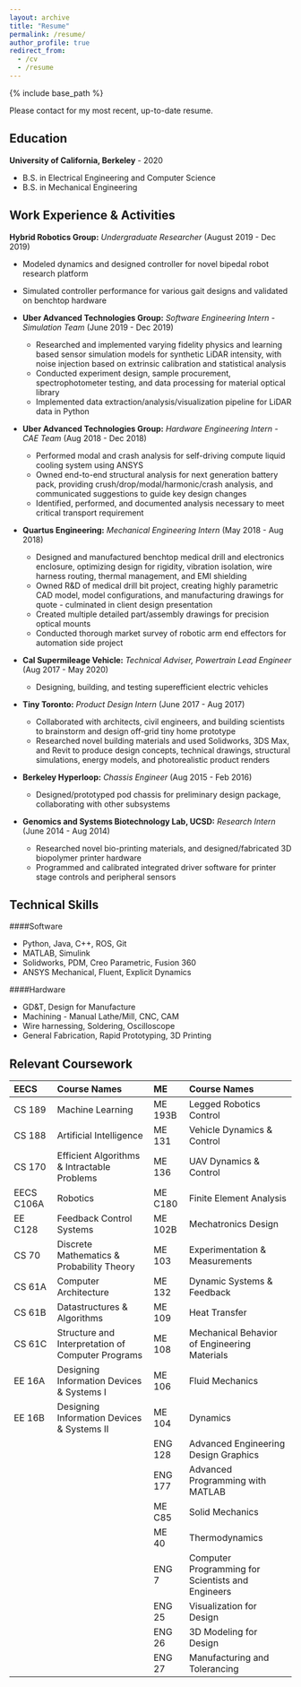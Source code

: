```yaml
---
layout: archive
title: "Resume"
permalink: /resume/
author_profile: true
redirect_from:
  - /cv
  - /resume
---
```


{% include base_path %}

Please contact for my most recent, up-to-date resume.

Education
---------
__University of California, Berkeley__ - 2020
* B.S. in Electrical Engineering and Computer Science
* B.S. in Mechanical Engineering

Work Experience & Activities
----------------------------
**Hybrid Robotics Group:** _Undergraduate Researcher_     (August 2019 - Dec 2019)
* Modeled dynamics and designed controller for novel bipedal robot research platform
* Simulated controller performance for various gait designs and validated on benchtop hardware

* **Uber Advanced Technologies Group:** _Software Engineering Intern - Simulation Team_     (June 2019 - Dec 2019)
  * Researched and implemented varying fidelity physics and learning based sensor simulation models for synthetic LiDAR intensity, with noise injection based on extrinsic calibration and statistical analysis
  * Conducted experiment design, sample procurement, spectrophotometer testing, and data processing for material optical library
  * Implemented data extraction/analysis/visualization pipeline for LiDAR data in Python

* **Uber Advanced Technologies Group:** _Hardware Engineering Intern - CAE Team_            (Aug 2018 - Dec 2018)
  * Performed modal and crash analysis for self-driving compute liquid cooling system using ANSYS
  * Owned end-to-end structural analysis for next generation battery pack, providing crush/drop/modal/harmonic/crash analysis, and communicated suggestions to guide key design changes
  * Identified, performed, and documented analysis necessary to meet critical transport requirement

* **Quartus Engineering:** _Mechanical Engineering Intern_   (May 2018 - Aug 2018)
  * Designed and manufactured benchtop medical drill and electronics enclosure, optimizing design for rigidity, vibration isolation, wire harness routing, thermal management, and EMI shielding
  * Owned R&D of medical drill bit project, creating highly parametric CAD model, model configurations, and manufacturing drawings for quote - culminated in client design presentation
  * Created multiple detailed part/assembly drawings for precision optical mounts
  * Conducted thorough market survey of robotic arm end effectors for automation side project 

* **Cal Supermileage Vehicle:** _Technical Adviser, Powertrain Lead Engineer_   (Aug 2017 - May 2020)
  * Designing, building, and testing superefficient electric vehicles

* **Tiny Toronto:** _Product Design Intern_   (June 2017 - Aug 2017)
  * Collaborated with architects, civil engineers, and building scientists to brainstorm and design off-grid tiny home prototype
  * Researched novel building materials and used Solidworks, 3DS Max, and Revit to produce design concepts, technical drawings, structural simulations, energy models, and photorealistic product renders

* **Berkeley Hyperloop:** _Chassis Engineer_   (Aug 2015 - Feb 2016)
  * Designed/prototyped pod chassis for preliminary design package, collaborating with other subsystems

* **Genomics and Systems Biotechnology Lab, UCSD:** _Research Intern_   (June 2014 - Aug 2014)
  * Researched novel bio-printing materials, and designed/fabricated 3D biopolymer printer hardware
  * Programmed and calibrated integrated driver software for printer stage controls and peripheral sensors

Technical Skills
------
####Software
* Python, Java, C++, ROS, Git
* MATLAB, Simulink
* Solidworks, PDM, Creo Parametric, Fusion 360
* ANSYS Mechanical, Fluent, Explicit Dynamics

####Hardware
* GD&T, Design for Manufacture
* Machining - Manual Lathe/Mill, CNC, CAM
* Wire harnessing, Soldering, Oscilloscope
* General Fabrication, Rapid Prototyping, 3D Printing 


Relevant Coursework
-------------------

|EECS       |Course Names                                      |ME     |Course Names  | 
|:----------|:-------------------------------------------------|:------|:-------|
|CS 189     |Machine Learning                                  |ME 193B |Legged Robotics Control 
|CS 188     |Artificial Intelligence                           |ME 131  |Vehicle Dynamics & Control
|CS 170     |Efficient Algorithms & Intractable Problems       |ME 136  |UAV Dynamics & Control
|EECS C106A |Robotics                                          |ME C180 |Finite Element Analysis
|EE C128    |Feedback Control Systems                          |ME 102B |Mechatronics Design
|CS 70      |Discrete Mathematics & Probability Theory         |ME 103  |Experimentation & Measurements
|CS 61A     |Computer Architecture                             |ME 132  |Dynamic Systems & Feedback
|CS 61B     |Datastructures & Algorithms                       |ME 109  |Heat Transfer
|CS 61C     |Structure and Interpretation of Computer Programs |ME 108  |Mechanical Behavior of Engineering Materials
|EE 16A     |Designing Information Devices & Systems I         |ME 106  |Fluid Mechanics
|EE 16B     |Designing Information Devices & Systems II        |ME 104  |Dynamics
|           |                                                  |ENG 128 |Advanced Engineering Design Graphics
|           |                                                  |ENG 177 |Advanced Programming with MATLAB
|           |                                                  |ME C85  |Solid Mechanics
|           |                                                  |ME 40   |Thermodynamics
|           |                                                  |ENG 7   |Computer Programming for Scientists and Engineers
|           |                                                  |ENG 25  |Visualization for Design
|           |                                                  |ENG 26  |3D Modeling for Design
|           |                                                  |ENG 27  |Manufacturing and Tolerancing

  
